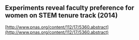 ## Experiments reveal faculty preference for women on STEM tenure track (2014)
  
  [http://www.pnas.org/content/112/17/5360.abstract](http://www.pnas.org/content/112/17/5360.abstract)